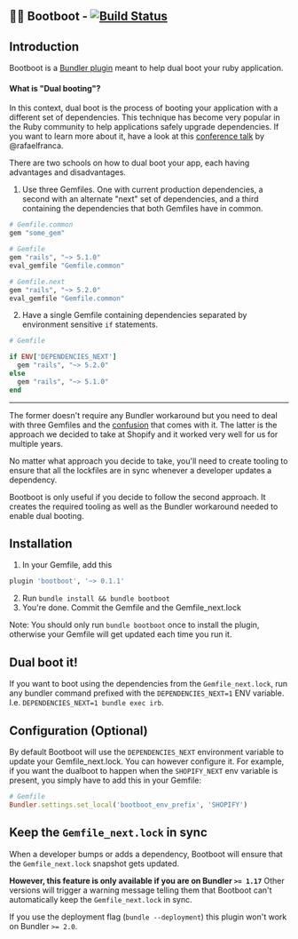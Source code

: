 ## 👢👢 Bootboot   - [![Build Status](https://travis-ci.com/Shopify/bootboot.svg?branch=master)](https://travis-ci.com/Shopify/bootboot)

Introduction
------------
Bootboot is a [Bundler plugin](https://bundler.io/v1.17/guides/bundler_plugins.html#what-is-a-plugin) meant to help dual boot your ruby application.

#### What is "Dual booting"?
In this context, dual boot is the process of booting your application with a different set of dependencies. This technique has become very popular in the Ruby community to help applications safely upgrade dependencies. If you want to learn more about it, have a look at this [conference talk](https://www.youtube.com/watch?v=I-2Xy3RS1ns&t=368s) by @rafaelfranca.

There are two schools on how to dual boot your app, each having advantages and disadvantages.
1) Use three Gemfiles. One with current production dependencies, a second with an alternate "next" set of dependencies, and a third containing the dependencies that both Gemfiles have in common.
```ruby
# Gemfile.common
gem "some_gem"

# Gemfile
gem "rails", "~> 5.1.0"
eval_gemfile "Gemfile.common"

# Gemfile.next
gem "rails", "~> 5.2.0"
eval_gemfile "Gemfile.common"
```

2) Have a single Gemfile containing dependencies separated by environment sensitive `if` statements.
```ruby
# Gemfile

if ENV['DEPENDENCIES_NEXT']
  gem "rails", "~> 5.2.0"
else
  gem "rails", "~> 5.1.0"
end
```
-----------------------------
The former doesn't require any Bundler workaround but you need to deal with three Gemfiles and the [confusion](https://github.com/bundler/bundler/issues/6777#issuecomment-436771340) that comes with it.
The latter is the approach we decided to take at Shopify and it worked very well for us for multiple years.

No matter what approach you decide to take, you'll need to create tooling to ensure that all the lockfiles are in sync whenever a developer updates a dependency.

Bootboot is only useful if you decide to follow the second approach. It creates the required tooling as well as the Bundler workaround needed to enable dual booting.



Installation
------------
1) In your Gemfile, add this
```ruby
plugin 'bootboot', '~> 0.1.1'
```
2) Run `bundle install && bundle bootboot`
3) You're done. Commit the Gemfile and the Gemfile_next.lock

Note: You should only run `bundle bootboot` once to install the plugin, otherwise your Gemfile will get updated each time you run it.

Dual boot it!
------------
If you want to boot using the dependencies from the `Gemfile_next.lock`, run any bundler command prefixed with the `DEPENDENCIES_NEXT=1` ENV variable. I.e. `DEPENDENCIES_NEXT=1 bundle exec irb`.

Configuration (Optional)
------------------------
By default Bootboot will use the `DEPENDENCIES_NEXT` environment variable to update your Gemfile_next.lock. You can however configure it. For example, if you want the dualboot to happen when the `SHOPIFY_NEXT` env variable is present, you simply have to add this in your Gemfile:

```ruby
# Gemfile
Bundler.settings.set_local('bootboot_env_prefix', 'SHOPIFY')
```

Keep the `Gemfile_next.lock` in sync
------------
When a developer bumps or adds a dependency, Bootboot will ensure that the `Gemfile_next.lock` snapshot gets updated.

**However, this feature is only available if you are on Bundler `>= 1.17`**
Other versions will trigger a warning message telling them that Bootboot can't automatically keep the `Gemfile_next.lock` in sync.

If you use the deployment flag (`bundle --deployment`) this plugin won't work on Bundler `>= 2.0`.
